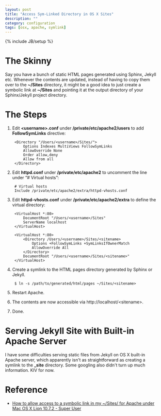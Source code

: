```yaml
---
layout: post
title: "Access Sym-Linked Directory in OS X Sites"
description: ""
category: configuration
tags: [osx, apache, symlink]
---
```

{% include JB/setup %}


# The Skinny #

Say you have a bunch of static HTML pages generated using Sphinx, Jekyll etc. Whenever the contents are updated, instead of having to copy them over to the **~/Sites** directory, it might be a good idea to just create a symbolic link at **~/Sites** and pointing it at the output directory of your Sphinx/Jekyll project directory. 

# The Steps #

1. Edit **&lt;username&gt;.conf** under **/private/etc/apache2/users** to add **FollowSymLinks** directive:

		<Directory "/Users/<username>/Sites/">
		    Options Indexes MultiViews FollowSymLinks
		    AllowOverride None
		    Order allow,deny
		    Allow from all
		</Directory>
	
2. Edit **httpd.conf** under **/private/etc/apache2** to uncomment the line under “# Virtual hosts”:

		# Virtual hosts
		Include /private/etc/apache2/extra/httpd-vhosts.conf

3. Edit **httpd-vhosts.conf** under **/private/etc/apache2/extra** to define the virtual directory:

		<VirtualHost *:80>
			DocumentRoot "/Users/<username>/Sites"
			ServerName localhost
		</VirtualHost>

		<VirtualHost *:80>
	    	<Directory /Users/<username>/Sites/<sitename>
	        	Options +FollowSymLinks +SymLinksIfOwnerMatch
	        	AllowOverride All
	    	</Directory>
	    	DocumentRoot "/Users/<username>/Sites/<sitename>"
		</VirtualHost>

4. Create a symlink to the HTML pages directory generated by Sphinx or Jekyll.

		$ ln -s /path/to/generated/html/pages ~/Sites/<sitename>
	
5. Restart Apache.

6. The contents are now accessible via http://localhost/&lt;sitename&gt;.

7. Done.


# Serving Jekyll Site with Built-in Apache Server #

I have some difficulties serving static files from Jekyll on OS X built-in Apache server, which apparently isn't as straightforward as creating a symlink to the **\_site** directory. Some googling also didn't turn up much information. KIV for now.


# Reference #

* [How to allow access to a symbolic link in my ~/Sites/ for Apache under Mac OS X Lion 10.7.2 - Super User](http://superuser.com/a/362964)

